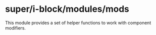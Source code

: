# super/i-block/modules/mods

This module provides a set of helper functions to work with component modifiers.
